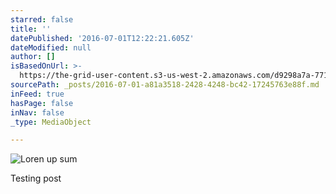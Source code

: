 ```yaml
---
starred: false
title: ''
datePublished: '2016-07-01T12:22:21.605Z'
dateModified: null
author: []
isBasedOnUrl: >-
  https://the-grid-user-content.s3-us-west-2.amazonaws.com/d9298a7a-7716-4e4a-8b03-7482ea0fc37d.jpg
sourcePath: _posts/2016-07-01-a81a3518-2428-4248-bc42-17245763e88f.md
inFeed: true
hasPage: false
inNav: false
_type: MediaObject

---
```

![Loren up sum ](https://the-grid-user-content.s3-us-west-2.amazonaws.com/d9298a7a-7716-4e4a-8b03-7482ea0fc37d.jpg)

Testing post